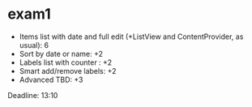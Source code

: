 exam1
=====

 - Items list with date and full edit (+ListView and ContentProvider, as usual): 6
 - Sort by date or name: +2
 - Labels list with counter : +2
 - Smart add/remove labels: +2
 - Advanced TBD: +3

Deadline: 13:10
